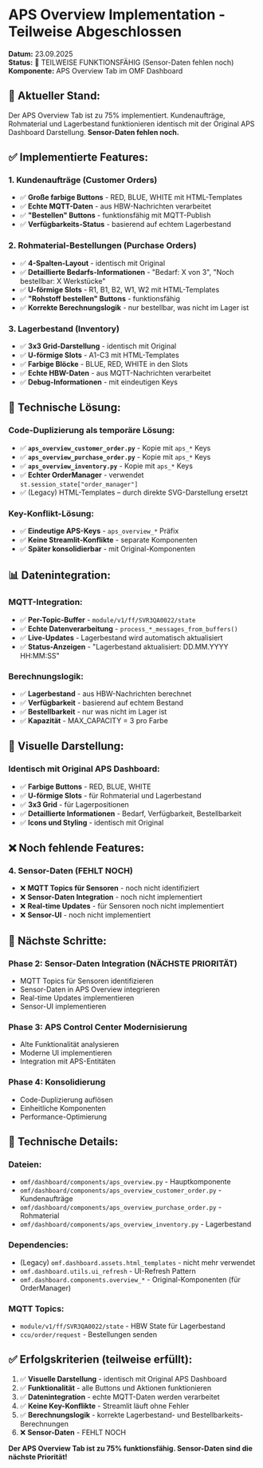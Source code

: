 # APS Overview Implementation - Teilweise Abgeschlossen

**Datum:** 23.09.2025  
**Status:** 🔄 TEILWEISE FUNKTIONSFÄHIG (Sensor-Daten fehlen noch)  
**Komponente:** APS Overview Tab im OMF Dashboard

## 🎯 **Aktueller Stand:**

Der APS Overview Tab ist zu 75% implementiert. Kundenaufträge, Rohmaterial und Lagerbestand funktionieren identisch mit der Original APS Dashboard Darstellung. **Sensor-Daten fehlen noch.**

## ✅ **Implementierte Features:**

### **1. Kundenaufträge (Customer Orders)**
- ✅ **Große farbige Buttons** - RED, BLUE, WHITE mit HTML-Templates
- ✅ **Echte MQTT-Daten** - aus HBW-Nachrichten verarbeitet
- ✅ **"Bestellen" Buttons** - funktionsfähig mit MQTT-Publish
- ✅ **Verfügbarkeits-Status** - basierend auf echtem Lagerbestand

### **2. Rohmaterial-Bestellungen (Purchase Orders)**
- ✅ **4-Spalten-Layout** - identisch mit Original
- ✅ **Detaillierte Bedarfs-Informationen** - "Bedarf: X von 3", "Noch bestellbar: X Werkstücke"
- ✅ **U-förmige Slots** - R1, B1, B2, W1, W2 mit HTML-Templates
- ✅ **"Rohstoff bestellen" Buttons** - funktionsfähig
- ✅ **Korrekte Berechnungslogik** - nur bestellbar, was nicht im Lager ist

### **3. Lagerbestand (Inventory)**
- ✅ **3x3 Grid-Darstellung** - identisch mit Original
- ✅ **U-förmige Slots** - A1-C3 mit HTML-Templates
- ✅ **Farbige Blöcke** - BLUE, RED, WHITE in den Slots
- ✅ **Echte HBW-Daten** - aus MQTT-Nachrichten verarbeitet
- ✅ **Debug-Informationen** - mit eindeutigen Keys

## 🔧 **Technische Lösung:**

### **Code-Duplizierung als temporäre Lösung:**
- ✅ **`aps_overview_customer_order.py`** - Kopie mit `aps_*` Keys
- ✅ **`aps_overview_purchase_order.py`** - Kopie mit `aps_*` Keys
- ✅ **`aps_overview_inventory.py`** - Kopie mit `aps_*` Keys
- ✅ **Echter OrderManager** - verwendet `st.session_state["order_manager"]`
- ✅ (Legacy) HTML-Templates – durch direkte SVG-Darstellung ersetzt

### **Key-Konflikt-Lösung:**
- ✅ **Eindeutige APS-Keys** - `aps_overview_*` Präfix
- ✅ **Keine Streamlit-Konflikte** - separate Komponenten
- ✅ **Später konsolidierbar** - mit Original-Komponenten

## 📊 **Datenintegration:**

### **MQTT-Integration:**
- ✅ **Per-Topic-Buffer** - `module/v1/ff/SVR3QA0022/state`
- ✅ **Echte Datenverarbeitung** - `process_*_messages_from_buffers()`
- ✅ **Live-Updates** - Lagerbestand wird automatisch aktualisiert
- ✅ **Status-Anzeigen** - "Lagerbestand aktualisiert: DD.MM.YYYY HH:MM:SS"

### **Berechnungslogik:**
- ✅ **Lagerbestand** - aus HBW-Nachrichten berechnet
- ✅ **Verfügbarkeit** - basierend auf echtem Bestand
- ✅ **Bestellbarkeit** - nur was nicht im Lager ist
- ✅ **Kapazität** - MAX_CAPACITY = 3 pro Farbe

## 🎨 **Visuelle Darstellung:**

### **Identisch mit Original APS Dashboard:**
- ✅ **Farbige Buttons** - RED, BLUE, WHITE
- ✅ **U-förmige Slots** - für Rohmaterial und Lagerbestand
- ✅ **3x3 Grid** - für Lagerpositionen
- ✅ **Detaillierte Informationen** - Bedarf, Verfügbarkeit, Bestellbarkeit
- ✅ **Icons und Styling** - identisch mit Original

## ❌ **Noch fehlende Features:**

### **4. Sensor-Daten (FEHLT NOCH)**
- ❌ **MQTT Topics für Sensoren** - noch nicht identifiziert
- ❌ **Sensor-Daten Integration** - noch nicht implementiert
- ❌ **Real-time Updates** - für Sensoren noch nicht implementiert
- ❌ **Sensor-UI** - noch nicht implementiert

## 🚀 **Nächste Schritte:**

### **Phase 2: Sensor-Daten Integration (NÄCHSTE PRIORITÄT)**
- MQTT Topics für Sensoren identifizieren
- Sensor-Daten in APS Overview integrieren
- Real-time Updates implementieren
- Sensor-UI implementieren

### **Phase 3: APS Control Center Modernisierung**
- Alte Funktionalität analysieren
- Moderne UI implementieren
- Integration mit APS-Entitäten

### **Phase 4: Konsolidierung**
- Code-Duplizierung auflösen
- Einheitliche Komponenten
- Performance-Optimierung

## 📝 **Technische Details:**

### **Dateien:**
- `omf/dashboard/components/aps_overview.py` - Hauptkomponente
- `omf/dashboard/components/aps_overview_customer_order.py` - Kundenaufträge
- `omf/dashboard/components/aps_overview_purchase_order.py` - Rohmaterial
- `omf/dashboard/components/aps_overview_inventory.py` - Lagerbestand

### **Dependencies:**
- (Legacy) `omf.dashboard.assets.html_templates` - nicht mehr verwendet
- `omf.dashboard.utils.ui_refresh` - UI-Refresh Pattern
- `omf.dashboard.components.overview_*` - Original-Komponenten (für OrderManager)

### **MQTT Topics:**
- `module/v1/ff/SVR3QA0022/state` - HBW State für Lagerbestand
- `ccu/order/request` - Bestellungen senden

## ✅ **Erfolgskriterien (teilweise erfüllt):**

1. ✅ **Visuelle Darstellung** - identisch mit Original APS Dashboard
2. ✅ **Funktionalität** - alle Buttons und Aktionen funktionieren
3. ✅ **Datenintegration** - echte MQTT-Daten werden verarbeitet
4. ✅ **Keine Key-Konflikte** - Streamlit läuft ohne Fehler
5. ✅ **Berechnungslogik** - korrekte Lagerbestand- und Bestellbarkeits-Berechnungen
6. ❌ **Sensor-Daten** - FEHLT NOCH

**Der APS Overview Tab ist zu 75% funktionsfähig. Sensor-Daten sind die nächste Priorität!**

